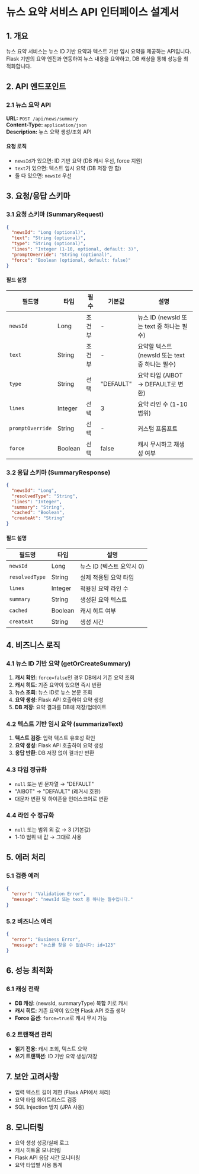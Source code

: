 # 뉴스 요약 서비스 API 인터페이스 설계서

## 1. 개요

뉴스 요약 서비스는 뉴스 ID 기반 요약과 텍스트 기반 임시 요약을 제공하는 API입니다. Flask 기반의 요약 엔진과 연동하여 뉴스 내용을 요약하고, DB 캐싱을 통해 성능을 최적화합니다.

## 2. API 엔드포인트

### 2.1 뉴스 요약 API

**URL:** `POST /api/news/summary`  
**Content-Type:** `application/json`  
**Description:** 뉴스 요약 생성/조회 API

#### 요청 로직
- `newsId`가 있으면: ID 기반 요약 (DB 캐시 우선, force 지원)
- `text`가 있으면: 텍스트 임시 요약 (DB 저장 안 함)
- 둘 다 있으면: `newsId` 우선

## 3. 요청/응답 스키마

### 3.1 요청 스키마 (SummaryRequest)

```json
{
  "newsId": "Long (optional)",
  "text": "String (optional)",
  "type": "String (optional)",
  "lines": "Integer (1-10, optional, default: 3)",
  "promptOverride": "String (optional)",
  "force": "Boolean (optional, default: false)"
}
```

#### 필드 설명

| 필드명 | 타입 | 필수 | 기본값 | 설명 |
|--------|------|------|--------|------|
| `newsId` | Long | 조건부 | - | 뉴스 ID (newsId 또는 text 중 하나는 필수) |
| `text` | String | 조건부 | - | 요약할 텍스트 (newsId 또는 text 중 하나는 필수) |
| `type` | String | 선택 | "DEFAULT" | 요약 타입 (AIBOT → DEFAULT로 변환) |
| `lines` | Integer | 선택 | 3 | 요약 라인 수 (1-10 범위) |
| `promptOverride` | String | 선택 | - | 커스텀 프롬프트 |
| `force` | Boolean | 선택 | false | 캐시 무시하고 재생성 여부 |

### 3.2 응답 스키마 (SummaryResponse)

```json
{
  "newsId": "Long",
  "resolvedType": "String",
  "lines": "Integer",
  "summary": "String",
  "cached": "Boolean",
  "createAt": "String"
}
```

#### 필드 설명

| 필드명 | 타입 | 설명 |
|--------|------|------|
| `newsId` | Long | 뉴스 ID (텍스트 요약시 0) |
| `resolvedType` | String | 실제 적용된 요약 타입 |
| `lines` | Integer | 적용된 요약 라인 수 |
| `summary` | String | 생성된 요약 텍스트 |
| `cached` | Boolean | 캐시 히트 여부 |
| `createAt` | String | 생성 시간 |

## 4. 비즈니스 로직

### 4.1 뉴스 ID 기반 요약 (getOrCreateSummary)

1. **캐시 확인**: `force=false`인 경우 DB에서 기존 요약 조회
2. **캐시 히트**: 기존 요약이 있으면 즉시 반환
3. **뉴스 조회**: 뉴스 ID로 뉴스 본문 조회
4. **요약 생성**: Flask API 호출하여 요약 생성
5. **DB 저장**: 요약 결과를 DB에 저장/업데이트

### 4.2 텍스트 기반 임시 요약 (summarizeText)

1. **텍스트 검증**: 입력 텍스트 유효성 확인
2. **요약 생성**: Flask API 호출하여 요약 생성
3. **응답 반환**: DB 저장 없이 결과만 반환

### 4.3 타입 정규화

- `null` 또는 빈 문자열 → "DEFAULT"
- "AIBOT" → "DEFAULT" (레거시 호환)
- 대문자 변환 및 하이픈을 언더스코어로 변환

### 4.4 라인 수 정규화

- `null` 또는 범위 외 값 → 3 (기본값)
- 1-10 범위 내 값 → 그대로 사용

## 5. 에러 처리

### 5.1 검증 에러

```json
{
  "error": "Validation Error",
  "message": "newsId 또는 text 중 하나는 필수입니다."
}
```

### 5.2 비즈니스 에러

```json
{
  "error": "Business Error",
  "message": "뉴스를 찾을 수 없습니다: id=123"
}
```

## 6. 성능 최적화

### 6.1 캐싱 전략

- **DB 캐싱**: (newsId, summaryType) 복합 키로 캐시
- **캐시 히트**: 기존 요약이 있으면 Flask API 호출 생략
- **Force 옵션**: `force=true`로 캐시 무시 가능

### 6.2 트랜잭션 관리

- **읽기 전용**: 캐시 조회, 텍스트 요약
- **쓰기 트랜잭션**: ID 기반 요약 생성/저장

## 7. 보안 고려사항

- 입력 텍스트 길이 제한 (Flask API에서 처리)
- 요약 타입 화이트리스트 검증
- SQL Injection 방지 (JPA 사용)

## 8. 모니터링

- 요약 생성 성공/실패 로그
- 캐시 히트율 모니터링
- Flask API 응답 시간 모니터링
- 요약 타입별 사용 통계

